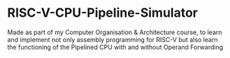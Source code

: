 # RISC-V-CPU-Pipeline-Simulator
Made as part of my Computer Organisation &amp; Architecture course, to learn and implement not only assembly programming for RISC-V but also learn the functioning of the Pipelined CPU with and without Operand Forwarding
